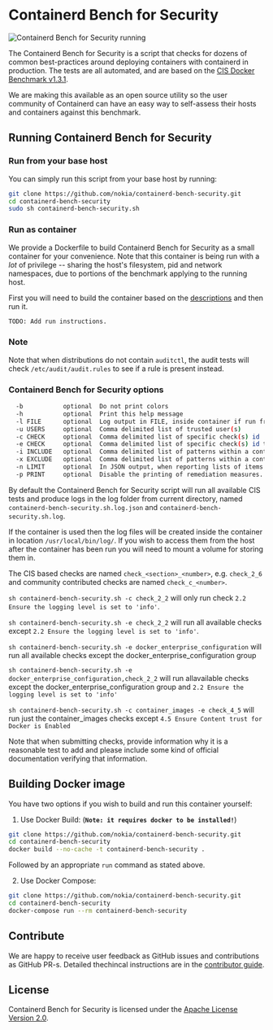 # Containerd Bench for Security

![Containerd Bench for Security running](img/benchmark_log.png)

The Containerd Bench for Security is a script that checks for dozens of common best-practices around deploying containers with containerd in production. The tests are all automated, and are based on the [CIS Docker Benchmark v1.3.1](https://www.cisecurity.org/benchmark/docker/).

We are making this available as an open source utility so the user community of Containerd can have an easy way to self-assess their hosts and containers against this benchmark.

## Running Containerd Bench for Security

### Run from your base host

You can simply run this script from your base host by running:

```sh
git clone https://github.com/nokia/containerd-bench-security.git
cd containerd-bench-security
sudo sh containerd-bench-security.sh
```

### Run as container

We provide a Dockerfile to build Containerd Bench for Security as a small container for your convenience. Note that this container is being run with a *lot* of privilege -- sharing the host's filesystem, pid and network namespaces, due to portions of the benchmark applying to the running host.

First you will need to build the container based on the [descriptions](#building-docker-image) and then run it. 

```sh
TODO: Add run instructions.
```

### Note

Note that when distributions do not contain `auditctl`, the audit tests will check `/etc/audit/audit.rules` to see if a rule is present instead.

### Containerd Bench for Security options

```sh
  -b           optional  Do not print colors
  -h           optional  Print this help message
  -l FILE      optional  Log output in FILE, inside container if run from container
  -u USERS     optional  Comma delimited list of trusted user(s)
  -c CHECK     optional  Comma delimited list of specific check(s) id
  -e CHECK     optional  Comma delimited list of specific check(s) id to exclude
  -i INCLUDE   optional  Comma delimited list of patterns within a container or image name to check
  -x EXCLUDE   optional  Comma delimited list of patterns within a container or image name to exclude from check
  -n LIMIT     optional  In JSON output, when reporting lists of items (containers, images, etc.), limit the number of reported items to LIMIT. Default 0 (no limit).
  -p PRINT     optional  Disable the printing of remediation measures. Default: print remediation measures.
```

By default the Containerd Bench for Security script will run all available CIS tests and produce
logs in the log folder from current directory, named `containerd-bench-security.sh.log.json` and
`containerd-bench-security.sh.log`.

If the container is used then the log files will be created inside the container in location `/usr/local/bin/log/`. If you wish to access them from the host after the container has been run you will need to mount a volume for storing them in.

The CIS based checks are named `check_<section>_<number>`, e.g. `check_2_6` and community contributed checks are named `check_c_<number>`.

`sh containerd-bench-security.sh -c check_2_2` will only run check `2.2 Ensure the logging level is set to 'info'`.

`sh containerd-bench-security.sh -e check_2_2` will run all available checks except `2.2 Ensure the logging level is set to 'info'`.

`sh containerd-bench-security.sh -e docker_enterprise_configuration` will run all available checks except the docker_enterprise_configuration group

`sh containerd-bench-security.sh -e docker_enterprise_configuration,check_2_2` will run allavailable checks except the docker_enterprise_configuration group and `2.2 Ensure the logging level is set to 'info'`

`sh containerd-bench-security.sh -c container_images -e check_4_5` will run just the container_images checks except `4.5 Ensure Content trust for Docker is Enabled`

Note that when submitting checks, provide information why it is a reasonable test to add and please include some kind of official documentation verifying that information.

## Building Docker image

You have two options if you wish to build and run this container yourself:

1. Use Docker Build: (**`Note: it requires docker to be installed!`**)

```sh
git clone https://github.com/nokia/containerd-bench-security.git
cd containerd-bench-security
docker build --no-cache -t containerd-bench-security .
```

Followed by an appropriate `run` command as stated above.

2. Use Docker Compose:

```sh
git clone https://github.com/nokia/containerd-bench-security.git
cd containerd-bench-security
docker-compose run --rm containerd-bench-security
```

## Contribute

We are happy to receive user feedback as GitHub issues and contributions as GitHub PR-s. Detailed thechincal instructions are in the [contributor guide](CONTRIBUTING.md).

## License

Containerd Bench for Security is licensed under the [Apache License Version 2.0](LICENSE.md).
